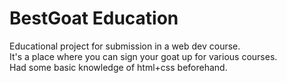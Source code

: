 # BestGoat Education
Educational project for submission in a web dev course.\
It's a place where you can sign your goat up for various courses.\
Had some basic knowledge of html+css beforehand.